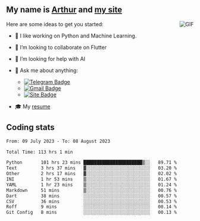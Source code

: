 
## My name is [Arthur](https://www.linkedin.com/in/arthur-novais-201420/) and [my site](https://arthurcn96.github.io/)

<!--
**Arthurcn96/Arthurcn96** is a ✨ _special_ ✨ repository because its `README.md` (this file) appears on your GitHub profile.
-->
<img align="right"  max-width="440" max-height="240" alt="GIF" src="https://raw.githubusercontent.com/Arthurcn96/Arthurcn96/master/helloThere.gif" />

Here are some ideas to get you started:

- 🤖 I like working on Python and Machine Learning.
- 👯 I’m looking to collaborate on Flutter
- 🤔 I’m looking for help with AI
- 💬 Ask me about anything:
    - [![Telegram Badge](https://img.shields.io/badge/-@Arthurcn9-0088cc?style=for-the-badge&logo=Telegram&logoColor=white)](https://t.me/Arthurcn9)
    - [![Gmail Badge](https://img.shields.io/badge/-@Arthurcn9-red?style=for-the-badge&logo=Gmail&logoColor=white)](mailto:Arthurcn96@gmail.com)
    - [![Site Badge](https://img.shields.io/badge/arthurcn96.github.io-informational?style=for-the-badge&logo=internetexplorer)](https://arthurcn96.github.io/)

- 🎓 My [resume](https://github.com/Arthurcn96/resume/blob/master/Resume_PT-BR.pdf)


## Coding stats
<!--START_SECTION:waka-->

```txt
From: 09 July 2023 - To: 08 August 2023

Total Time: 113 hrs 1 min

Python       101 hrs 23 mins ██████████████████████▒░░   89.71 %
Text         3 hrs 37 mins   ▓░░░░░░░░░░░░░░░░░░░░░░░░   03.20 %
Other        2 hrs 17 mins   ▓░░░░░░░░░░░░░░░░░░░░░░░░   02.02 %
INI          1 hr 53 mins    ▒░░░░░░░░░░░░░░░░░░░░░░░░   01.67 %
YAML         1 hr 23 mins    ▒░░░░░░░░░░░░░░░░░░░░░░░░   01.24 %
Markdown     51 mins         ▒░░░░░░░░░░░░░░░░░░░░░░░░   00.76 %
Dart         38 mins         ░░░░░░░░░░░░░░░░░░░░░░░░░   00.57 %
CSV          36 mins         ░░░░░░░░░░░░░░░░░░░░░░░░░   00.53 %
Roff         9 mins          ░░░░░░░░░░░░░░░░░░░░░░░░░   00.14 %
Git Config   8 mins          ░░░░░░░░░░░░░░░░░░░░░░░░░   00.13 %
```

<!--END_SECTION:waka-->
